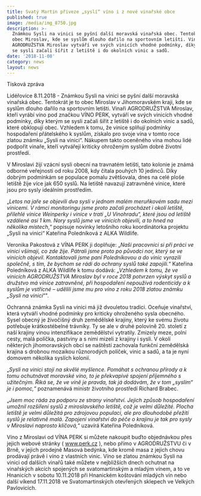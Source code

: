 ```yaml
---
title: Svatý Martin přiveze „syslí“ víno i z nové vinařské obce
published: true
image: /media/img_8750.jpg
description: >-
  Známkou Sysli na vinici se pyšní další moravská vinařská obec. Tentokrát je to
  obec Miroslav, kde se syslům dlouho dařilo na sportovním letišti. Vinaři
  AGRODRUŽSTVA Miroslav vytváří ve svých vinicích vhodné podmínky, díky kterým
  se sysli začali šířit z letiště i do okolních vinic a sadů.
date: '2018-11-08'
category: news
layout: news
---
```

Tisková zpráva

Lidéřovice 8.11.2018  - Známkou Sysli na vinici se pyšní další moravská vinařská obec. Tentokrát je to obec Miroslav v Jihomoravském kraji, kde se syslům dlouho dařilo na sportovním letišti.  Vinaři AGRODRUŽSTVA Miroslav, kteří vyrábí víno pod značkou VÍNO PERK, vytváří ve svých vinicích vhodné podmínky, díky kterým se sysli začali šířit z letiště i do okolních vinic a sadů, které obklopují obec. Vzhledem k tomu, že vinice splňují podmínky hospodaření přátelského k syslům, získalo pro svoje vína v tomto roce zlatou známku „Sysli na vinici“. Nákupem takto oceněného vína mohou lidé podpořit vinaře, kteří vytvářejí kriticky ohroženým syslům dobré životní prostředí.

V Miroslavi žijí vzácní sysli obecní na travnatém letišti, tato kolonie je známá odborné veřejnosti od roku 2008, kdy čítala pouhých 10 jedinců. Díky dobrým podmínkám se populace pomalu zvětšovala, dnes na celé ploše letiště žije více jak 650 syslů. Na letiště navazují zatravněné vinice, které jsou pro sysly ideálním prostředím.

 „_Letos na jaře se objevili dva sysli v jednom malém meruňkovém sadu mezi vinicemi. V rámci monitoringu jsme proto začali procházet i okolí letiště, přilehlé vinice Weinperky i vinice v trati „U Vinohradu“, které jsou od letiště vzdálené asi 1 km. Nory syslů jsme ve vinicích objevili, a to hned na několika místech_,“ popisuje novinky letošního roku koordinátorka projektu „Sysli na vinici“ Kateřina Poledníková z ALKA Wildlife. 

Veronika Pakostová z VÍNA PERK  ji doplňuje: „_Naši pracovníci si při práci ve vinici všímají, co zde žije. Pátrali jsme proto po původci nor, který se ve vinicích objevil. Kontaktovali jsme paní Poledníkovou a do vinic vyrazili společně, s tím, že bychom se rádi do ochrany syslů také zapojili._“ Kateřina Poledníková z ALKA Wildlife k tomu dodává: „_Vzhledem k tomu, že ve vinicích AGRODRUŽSTVA Miroslav byl v roce 2018 potvrzen výskyt syslů a družstvo má vinice zatravněné, při hospodaření nepoužívá rodenticidy a k syslům je vstřícné – udělili jsme mu pro víno z roku 2018 zlatou známku „Sysli na vinici_“".  

Ochranná známka Sysli na vinici má již dvouletou tradici. Oceňuje vinařství, která vytváří vhodné podmínky pro kriticky ohroženého sysla obecného. Sysel obecný je živočišný druh zemědělské krajiny, který ke svému životu potřebuje krátkostébelné trávníky. Ty se ale v druhé polovině 20. století z naší krajiny vinou intenzifikace zemědělství vytratily. Zmizely meze, polní cesty, malá políčka, pastviny a s nimi mizeli z krajiny i sysli. V okolí některých jihomoravských obcí se naštěstí zachovala funkční zemědělská krajina s drobnou mozaikou různorodých políček, vinic a sadů, a ta je nyní domovem několika syslích kolonií.

„_Sysli na vinici stojí na skvělé myšlence. Pomáhat s ochranou přírody a k tomu ochutnávat moravské víno, to je překvapivé spojení příjemného s užitečným. Říká se, že ve víně je pravda, tak já dodávám, že v tom „syslím“ je i pomoc,_“ poznamenává ministr životního prostředí Richard Brabec.

„_Jsem moc ráda za podporu ze strany vinařství. Jejich způsob hospodaření umožnil rozšíření syslů z miroslavského letiště, což je velmi důležité. Plocha letiště je velmi důležitá pro zdrojovou populaci, ale pro dlouhodobé přežití syslů je relativně malá. Zapojení vinařství do péče o krajinu je tak pro sysly v Miroslavi naprosto klíčová,_“ uzavírá Kateřina Poledníková. 

Víno z Miroslavi od VÍNA PERK si můžete nakoupit buďto objednávkou přes jejich webové stránky ( www.perk.cz ), nebo přímo v AGRODRUŽSTVU či v Brně, v jejich prodejně Masová bedýnka, kde kromě masa z jejich chovu prodávají právě i víno z vlastních vinic. Víno se zlatou známkou Sysli na vinici od dalších vinařů také můžete v nejbližších dnech ochutnat na vinařských akcích spojených se svatomartinským a mladým vínem, a to ve Hnanicích v sobotu 10.11.2018 při Hnanickém koštování mladých vín nebo další víkend 17.11.2018 ve Svatomartinských otevřených sklepech ve Velkých Pavlovicích.

